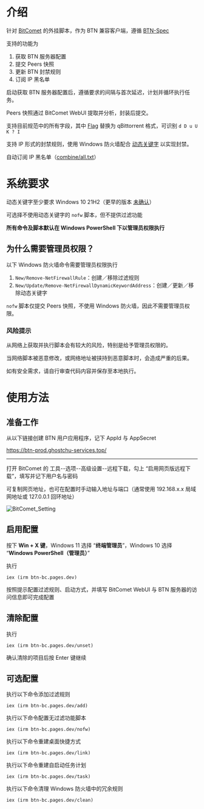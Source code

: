 # 介绍

针对 [BitComet](https://www.bitcomet.com/en/archive) 的外挂脚本，作为 BTN 兼容客户端，遵循 [BTN-Spec](https://github.com/PBH-BTN/BTN-Spec)

支持的功能为

1. 获取 BTN 服务器配置
2. 提交 Peers 快照
3. 更新 BTN 封禁规则
4. 订阅 IP 黑名单

启动获取 BTN 服务器配置后，遵循要求的间隔与首次延迟，计划并循环执行任务。

Peers 快照通过 BitComet WebUI 提取并分析，封装后提交。

支持目前规范中的所有字段，其中 [Flag](https://github.com/PBH-BTN/quick-references/blob/main/utp_flags.md) 替换为 qBittorrent 格式，可识别 `d D u U K ? I`

支持 IP 形式的封禁规则，使用 Windows 防火墙配合 [动态关键字](https://learn.microsoft.com/windows/security/operating-system-security/network-security/windows-firewall/dynamic-keywords) 以实现封禁。

自动订阅 IP 黑名单（[combine/all.txt](https://github.com/PBH-BTN/BTN-Collected-Rules/blob/main/combine/all.txt)）

# 系统要求

动态关键字至少要求 Windows 10 21H2（更早的版本 [未确认](https://github.com/MicrosoftDocs/windows-powershell-docs/blob/main/docset/winserver2022-ps/netsecurity/New-NetFirewallDynamicKeywordAddress.md)）

可选择不使用动态关键字的 `nofw` 脚本，但不提供过滤功能

**所有命令及脚本默认在 Windows PowerShell 下以管理员权限执行**

## 为什么需要管理员权限？

以下 Windows 防火墙命令需要管理员权限执行

1. `New/Remove-NetFirewallRule`：创建／移除过滤规则
2. `New/Update/Remove-NetFirewallDynamicKeywordAddress`：创建／更新／移除动态关键字

`nofw` 脚本仅提交 Peers 快照，不使用 Windows 防火墙，因此不需要管理员权限。

### 风险提示

从网络上获取并执行脚本会有较大的风险，特别是给予管理员权限的。

当网络脚本被恶意修改，或网络地址被挟持到恶意脚本时，会造成严重的后果。

如有安全需求，请自行审查代码内容并保存至本地执行。

# 使用方法

## 准备工作

从以下链接创建 BTN 用户应用程序，记下 AppId 与 AppSecret

https://btn-prod.ghostchu-services.top/

---

打开 BitComet 的 工具--选项--高级设置--远程下载，勾上 “启用网页版远程下载”，填写并记下用户名与密码

可复制网页地址，也可在配置时手动输入地址与端口（通常使用 192.168.x.x 局域网地址或 127.0.0.1 回环地址）

![BitComet_Setting](https://github.com/user-attachments/assets/7a71e244-eeca-4ee4-a6a1-6465f0d40e10)

## 启用配置

按下 **Win + X 键**，Windows 11 选择 “**终端管理员**”，Windows 10 选择 “**Windows PowerShell（管理员）**”

执行

`iex (irm btn-bc.pages.dev)`

按照提示配置过滤规则、启动方式，并填写 BitComet WebUI 与 BTN 服务器的访问信息即可完成配置

## 清除配置

执行

`iex (irm btn-bc.pages.dev/unset)`

确认清除的项目后按 Enter 键继续

## 可选配置

执行以下命令添加过滤规则

`iex (irm btn-bc.pages.dev/add)`

执行以下命令配置无过滤功能脚本

`iex (irm btn-bc.pages.dev/nofw)`

执行以下命令重建桌面快捷方式

`iex (irm btn-bc.pages.dev/link)`

执行以下命令重建自启动任务计划

`iex (irm btn-bc.pages.dev/task)`

执行以下命令清理 Windows 防火墙中的冗余规则

`iex (irm btn-bc.pages.dev/clean)`
